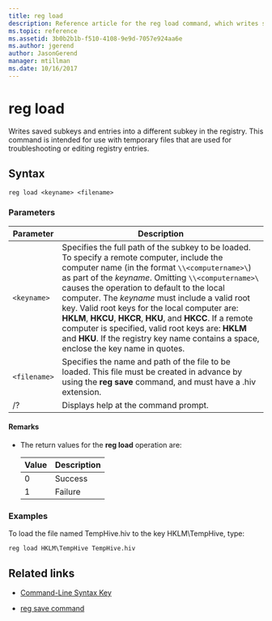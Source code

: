 ```yaml
---
title: reg load
description: Reference article for the reg load command, which writes saved subkeys and entries into a different subkey in the registry.
ms.topic: reference
ms.assetid: 3b0b2b1b-f510-4108-9e9d-7057e924aa6e
ms.author: jgerend
author: JasonGerend
manager: mtillman
ms.date: 10/16/2017
---
```


# reg load

Writes saved subkeys and entries into a different subkey in the registry. This command is intended for use with temporary files that are used for troubleshooting or editing registry entries.

## Syntax

```
reg load <keyname> <filename>
```

### Parameters

| Parameter | Description |
|--|--|
| `<keyname>` | Specifies the full path of the subkey to be loaded. To specify a remote computer, include the computer name (in the format `\\<computername>\`) as part of the *keyname*. Omitting `\\<computername>\` causes the operation to default to the local computer. The *keyname* must include a valid root key. Valid root keys for the local computer are: **HKLM**, **HKCU**, **HKCR**, **HKU**, and **HKCC**. If a remote computer is specified, valid root keys are: **HKLM** and **HKU**. If the registry key name contains a space, enclose the key name in quotes.  |
| `<filename>` | Specifies the name and path of the file to be loaded. This file must be created in advance by using the **reg save** command, and must have a .hiv extension. |
| /? | Displays help at the command prompt. |

#### Remarks

- The return values for the **reg load** operation are:

    | Value | Description |
    |--|--|
    | 0 | Success |
    | 1 | Failure |

### Examples

To load the file named TempHive.hiv to the key HKLM\TempHive, type:

```
reg load HKLM\TempHive TempHive.hiv
```

## Related links

- [Command-Line Syntax Key](command-line-syntax-key.md)

- [reg save command](reg-save.md)
